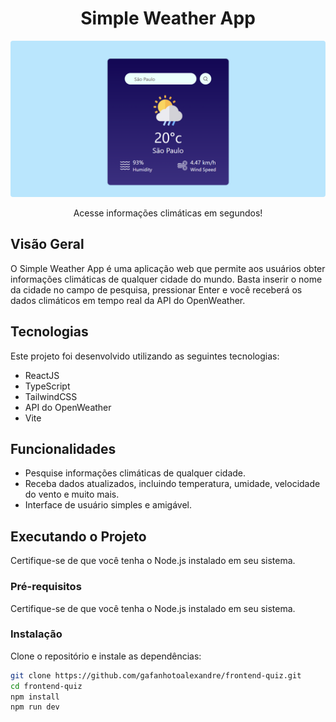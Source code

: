 <h1 align="center">Simple Weather App</h1>

<p align="center">
  <img src="public/preview-weather.png" alt="Simple Weather App Preview" style="border-radius: 4px">
</p>

<p align="center">Acesse informações climáticas em segundos!</p>

## Visão Geral
O Simple Weather App é uma aplicação web que permite aos usuários obter informações climáticas de qualquer cidade do mundo. Basta inserir o nome da cidade no campo de pesquisa, pressionar Enter e você receberá os dados climáticos em tempo real da API do OpenWeather.

## Tecnologias
Este projeto foi desenvolvido utilizando as seguintes tecnologias:

- ReactJS
- TypeScript
- TailwindCSS
- API do OpenWeather
- Vite

## Funcionalidades
- Pesquise informações climáticas de qualquer cidade.
- Receba dados atualizados, incluindo temperatura, umidade, velocidade do vento e muito mais.
- Interface de usuário simples e amigável.

<!-- ## Informações Úteis
- Projeto no ar [aqui](https://gafanhotoalexandre.github.io/frontend-quiz/) -->

## Executando o Projeto
Certifique-se de que você tenha o Node.js instalado em seu sistema.

### Pré-requisitos

Certifique-se de que você tenha o Node.js instalado em seu sistema.

### Instalação
Clone o repositório e instale as dependências:

```bash
git clone https://github.com/gafanhotoalexandre/frontend-quiz.git
cd frontend-quiz
npm install
npm run dev
```